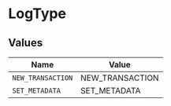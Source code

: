 # LogType


## Values

| Name              | Value             |
| ----------------- | ----------------- |
| `NEW_TRANSACTION` | NEW_TRANSACTION   |
| `SET_METADATA`    | SET_METADATA      |